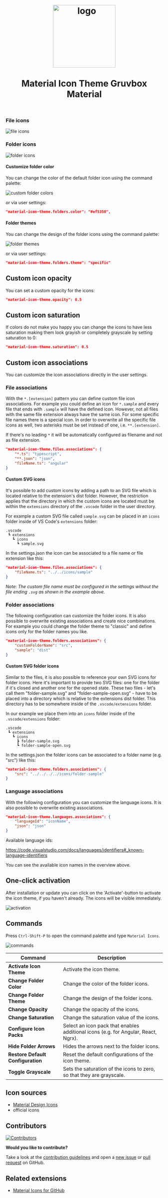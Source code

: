 <h1 align="center">
  <br>
    <img src="https://raw.githubusercontent.com/PKief/vscode-material-icon-theme/master/logo.png" alt="logo" width="200">
  <br><br>
  Material Icon Theme Gruvbox Material
  <br>
  <br>
</h1>

### File icons

<img src="./images/fileIcons.png" alt="file icons">

### Folder icons

<img src="./images/folderIcons.png" alt="folder icons">

#### Customize folder color

You can change the color of the default folder icon using the command palette:

<img src="https://raw.githubusercontent.com/PKief/vscode-material-icon-theme/master/images/set-folder-color.gif" alt="custom folder colors">

or via user settings:

```json
"material-icon-theme.folders.color": "#ef5350",
```

#### Folder themes

You can change the design of the folder icons using the command palette:

<img src="https://raw.githubusercontent.com/PKief/vscode-material-icon-theme/master/images/set-folder-theme.gif" alt="folder themes">

or via user settings:

```json
"material-icon-theme.folders.theme": "specific"
```

## Custom icon opacity

You can set a custom opacity for the icons:

```json
"material-icon-theme.opacity": 0.5
```

## Custom icon saturation

If colors do not make you happy you can change the icons to have less saturation making them look grayish or completely grayscale by setting saturation to 0:

```json
"material-icon-theme.saturation": 0.5
```

## Custom icon associations

You can customize the icon associations directly in the user settings.

### File associations

With the `*.[extension]` pattern you can define custom file icon associations. For example you could define an icon for `*.sample` and every file that ends with `.sample` will have the defined icon. However, not all files with the same file extension always have the same icon. For some specific file names there is a special icon. In order to overwrite all the specific file icons as well, two asterisks must be set instead of one, i.e. `**.[extension]`.

If there's no leading `*` it will be automatically configured as filename and not as file extension.

```json
"material-icon-theme.files.associations": {
    "*.ts": "typescript",
    "**.json": "json",
    "fileName.ts": "angular"
}
```

#### Custom SVG icons

It's possible to add custom icons by adding a path to an SVG file which is located relative to the extension's dist folder. However, the restriction applies that the directory in which the custom icons are located must be within the `extensions` directory of the `.vscode` folder in the user directory.

For example a custom SVG file called `sample.svg` can be placed in an `icons` folder inside of VS Code's `extensions` folder:

```
.vscode
 ┗ extensions
   ┗ icons
     ┗ sample.svg
```

In the settings.json the icon can be associated to a file name or file extension like this:

```json
"material-icon-theme.files.associations": {
    "fileName.ts": "../../icons/sample"
}
```

_Note: The custom file name must be configured in the settings without the file ending `.svg` as shown in the example above._

### Folder associations

The following configuration can customize the folder icons. It is also possible to overwrite existing associations and create nice combinations. For example you could change the folder theme to "classic" and define icons only for the folder names you like.

```json
"material-icon-theme.folders.associations": {
    "customFolderName": "src",
    "sample": "dist"
}
```

#### Custom SVG folder icons

Similar to the files, it is also possible to reference your own SVG icons for folder icons. Here it's important to provide two SVG files: one for the folder if it's closed and another one for the opened state. These two files - let's call them "folder-sample.svg" and "folder-sample-open.svg" - have to be placed into a directory which is relative to the extensions dist folder. This directory has to be somewhere inside of the `.vscode/extensions` folder.

In our example we place them into an `icons` folder inside of the `.vscode/extensions` folder:

```
.vscode
 ┗ extensions
   ┗ icons
     ┣ folder-sample.svg
     ┗ folder-sample-open.svg
```

In the settings.json the folder icons can be associated to a folder name (e.g. "src") like this:

```json
"material-icon-theme.folders.associations": {
    "src": "../../../../icons/folder-sample"
}
```

### Language associations

With the following configuration you can customize the language icons. It is also possible to overwrite existing associations.

```json
"material-icon-theme.languages.associations": {
    "languageId": "iconName",
    "json": "json"
}
```

Available language ids:

https://code.visualstudio.com/docs/languages/identifiers#_known-language-identifiers

You can see the available icon names in the overview above.

## One-click activation

After installation or update you can click on the 'Activate'-button to activate the icon theme, if you haven't already. The icons will be visible immediately.

<img src="https://raw.githubusercontent.com/PKief/vscode-material-icon-theme/master/images/oneclickactivation.png" alt="activation">

## Commands

Press `Ctrl-Shift-P` to open the command palette and type `Material Icons`.

<img src="https://raw.githubusercontent.com/PKief/vscode-material-icon-theme/master/images/commandPalette.png" alt="commands">

<p></p>

| Command                           | Description                                                                        |
| --------------------------------- | ---------------------------------------------------------------------------------- |
| **Activate Icon Theme**           | Activate the icon theme.                                                           |
| **Change Folder Color**           | Change the color of the folder icons.                                              |
| **Change Folder Theme**           | Change the design of the folder icons.                                             |
| **Change Opacity**                | Change the opacity of the icons.                                                   |
| **Change Saturation**             | Change the saturation value of the icons.                                          |
| **Configure Icon Packs**          | Select an icon pack that enables additional icons (e.g. for Angular, React, Ngrx). |
| **Hide Folder Arrows**            | Hides the arrows next to the folder icons.                                         |
| **Restore Default Configuration** | Reset the default configurations of the icon theme.                                |
| **Toggle Grayscale**              | Sets the saturation of the icons to zero, so that they are grayscale.              |

## Icon sources

- [Material Design Icons](https://materialdesignicons.com/)
- official icons

## Contributors

<a href="https://github.com/PKief/vscode-material-icon-theme/graphs/contributors">
    <img src="https://raw.githubusercontent.com/PKief/vscode-material-icon-theme/master/images/contributors.png" alt="Contributors">
</a>

**Would you like to contribute?**

Take a look at the [contribution guidelines](https://github.com/PKief/vscode-material-icon-theme/blob/master/CONTRIBUTING.md) and open a [new issue](https://github.com/PKief/vscode-material-icon-theme/issues) or [pull request](https://github.com/PKief/vscode-material-icon-theme/pulls) on GitHub.

## Related extensions

- [Material Icons for GitHub](https://github.com/Claudiohbsantos/github-material-icons-extension)
